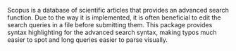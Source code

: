 Scopus is a database of scientific articles that provides an advanced search function.
Due to the way it is implemented, it is often beneficial to edit the search queries in a file before submitting them.
This package provides syntax highlighting for the advanced search syntax, making typos much easier to spot and long queries easier to parse visually.
